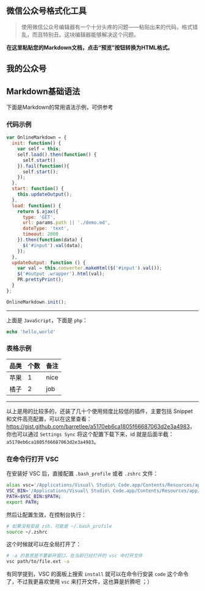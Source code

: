 ## 微信公众号格式化工具

> 使用微信公众号编辑器有一个十分头疼的问题——粘贴出来的代码，格式错乱，而且特别丑。这块编辑器能够解决这个问题。

**在这里粘贴您的Markdown文档，点击“预览”按钮转换为HTML格式。** 

## 我的公众号

## Markdown基础语法

下面是Markdown的常用语法示例，可供参考

### 代码示例

```javascript
var OnlineMarkdown = {
  init: function() {
    var self = this;
    self.load().then(function() {
      self.start()
    }).fail(function(){
      self.start();
    });
  },
  start: function() {
    this.updateOutput();
  },
  load: function() {
    return $.ajax({
      type: 'GET',
      url: params.path || './demo.md',
      dateType: 'text',
      timeout: 2000
    }).then(function(data) {
      $('#input').val(data);
    });
  },
  updateOutput: function () {
    var val = this.converter.makeHtml($('#input').val());
    $('#output .wrapper').html(val);
    PR.prettyPrint();
  }
};

OnlineMarkdown.init();
```
---

上面是 `JavaScript`，下面是 `php`：

```php
echo 'hello,world'
```

### 表格示例

| 品类 | 个数 | 备注 |
|-----|-----|------|
| 苹果 | 1   | nice |
| 橘子 | 2   | job |



---

以上是用的比较多的，还装了几十个使用频度比较低的插件，主要包括 Snippet 和文件高亮配置，可以在这里查看：<https://gist.github.com/barretlee/a5170eb6ca1805f66687063d2e3a4983>，你也可以通过 `Settings Sync` 将这个配置下载下来，id 就是后面半截：`a5170eb6ca1805f66687063d2e3a4983`。

### 在命令行打开 VSC

在安装好 VSC 后，直接配置 `.bash_profile` 或者 `.zshrc` 文件：

```bash
alias vsc='/Applications/Visual\ Studio\ Code.app/Contents/Resources/app/bin/code';
VSC_BIN='/Applications/Visual\ Studio\ Code.app/Contents/Resources/app/bin';
PATH=$VSC_BIN:$PATH;
export PATH;
```

然后让配置生效，在控制台执行：

```bash
# 如果没有安装 zsh，可能是 ~/.bash_profile
source ~/.zshrc 
```

这个时候就可以在全局打开了：

```bash
# -a 的意思是不要新开窗口，在当前已经打开的 vsc 中打开文件
vsc path/to/file.ext -a 
```

有同学提到，VSC 的面板上搜索 `install` 就可以在命令行安装 `code` 这个命令了，不过我更喜欢使用 `vsc` 来打开文件，这也算是折腾吧 ；）
